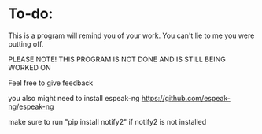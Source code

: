 # To-do:

This is a program will remind you of your work. You can't lie to me you were putting off.

PLEASE NOTE! THIS PROGRAM IS NOT DONE AND IS STILL BEING WORKED ON

Feel free to give feedback

you also might need to install espeak-ng https://github.com/espeak-ng/espeak-ng

make sure to run "pip install notify2" if notify2 is not installed
